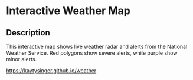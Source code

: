# Interactive Weather Map

## Description
This interactive map shows live weather radar and alerts from the National Weather Service. Red polygons show severe alerts, while purple show minor alerts.

<https://kaytysinger.github.io/weather>
